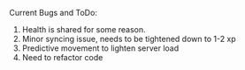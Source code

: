 Current Bugs and ToDo:

1. Health is shared for some reason. 
2. Minor syncing issue, needs to be tightened down to 1-2 xp
3. Predictive movement to lighten server load
4. Need to refactor code 
